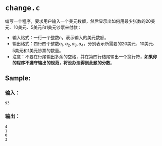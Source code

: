 # `change.c`

编写一个程序，要求用户输入一个美元数额，然后显示出如何用最少张数的20美元、10美元、5美元和1美元钞票来付款：

- 输入格式：一行一个整数$n$，表示输入的美元数额。
- 输出格式：四行四个整数$a_1, a_2, a_3, a_4$，分别表示所需要的20美元、10美元、5美元和1美元钞票的数量。
- 注意：不要在行尾输出多余的空格，并在第四行结尾输出一个换行符，**如果你的程序不遵守输出的规范，将没办法得到此题的分数**。

## Sample:

### 输入：
```plain
93
```
### 输出：
```plain
4
1
0
3

```